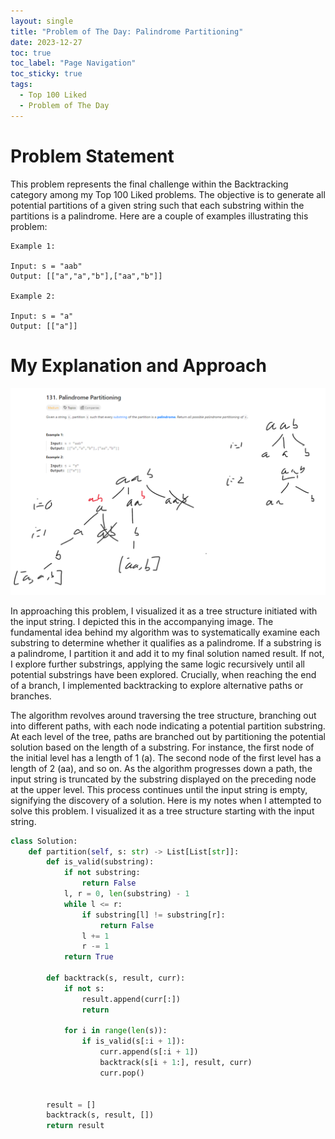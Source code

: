 ```yaml
---
layout: single
title: "Problem of The Day: Palindrome Partitioning"
date: 2023-12-27
toc: true
toc_label: "Page Navigation"
toc_sticky: true
tags:
  - Top 100 Liked
  - Problem of The Day
---
```

# Problem Statement
This problem represents the final challenge within the Backtracking category among my Top 100 Liked problems. The objective is to generate all potential partitions of a given string such that each substring within the partitions is a palindrome. Here are a couple of examples illustrating this problem:

```
Example 1:

Input: s = "aab"
Output: [["a","a","b"],["aa","b"]]

Example 2:

Input: s = "a"
Output: [["a"]]
```
# My Explanation and Approach
![my notes](/assets/images/2023-12-27_17-40-45-palindrome-partitioning.png)

In approaching this problem, I visualized it as a tree structure initiated with the input string. I depicted this in the accompanying image. The fundamental idea behind my algorithm was to systematically examine each substring to determine whether it qualifies as a palindrome. If a substring is a palindrome, I partition it and add it to my final solution named result. If not, I explore further substrings, applying the same logic recursively until all potential substrings have been explored. Crucially, when reaching the end of a branch, I implemented backtracking to explore alternative paths or branches.

The algorithm revolves around traversing the tree structure, branching out into different paths, with each node indicating a potential partition substring. At each level of the tree, paths are branched out by partitioning the potential solution based on the length of a substring. For instance, the first node of the initial level has a length of 1 (a). The second node of the first level has a length of 2 (aa), and so on. As the algorithm progresses down a path, the input string is truncated by the substring displayed on the preceding node at the upper level. This process continues until the input string is empty, signifying the discovery of a solution.
Here is my notes when I attempted to solve this problem. I visualized it as a tree structure starting with the input string.

```python
class Solution:
    def partition(self, s: str) -> List[List[str]]:
        def is_valid(substring):
            if not substring:
                return False
            l, r = 0, len(substring) - 1
            while l <= r:
                if substring[l] != substring[r]:
                    return False
                l += 1
                r -= 1
            return True
                
        def backtrack(s, result, curr):
            if not s:
                result.append(curr[:])
                return
                
            for i in range(len(s)):
                if is_valid(s[:i + 1]):
                    curr.append(s[:i + 1])
                    backtrack(s[i + 1:], result, curr)
                    curr.pop()


        result = []
        backtrack(s, result, [])
        return result
```
